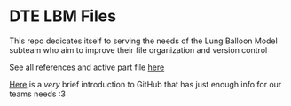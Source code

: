# DTE LBM Files
This repo dedicates itself to serving the needs of the Lung Balloon Model subteam who aim to improve their file organization and version control

See all references and active part file [here](https://docs.google.com/document/d/1QMjIAoFZjg54AbbEjMmA8GU2GEnOYeSXIRdQSNKbI4s/edit?tab=t.0)

[Here](https://docs.google.com/document/d/1WyrrMa_ALmPAZvznJT0KnZH_fDL_DI7VsiZPKaXexkY/edit?usp=sharing) is a _very_ brief introduction to GitHub that has just enough info for our teams needs :3

